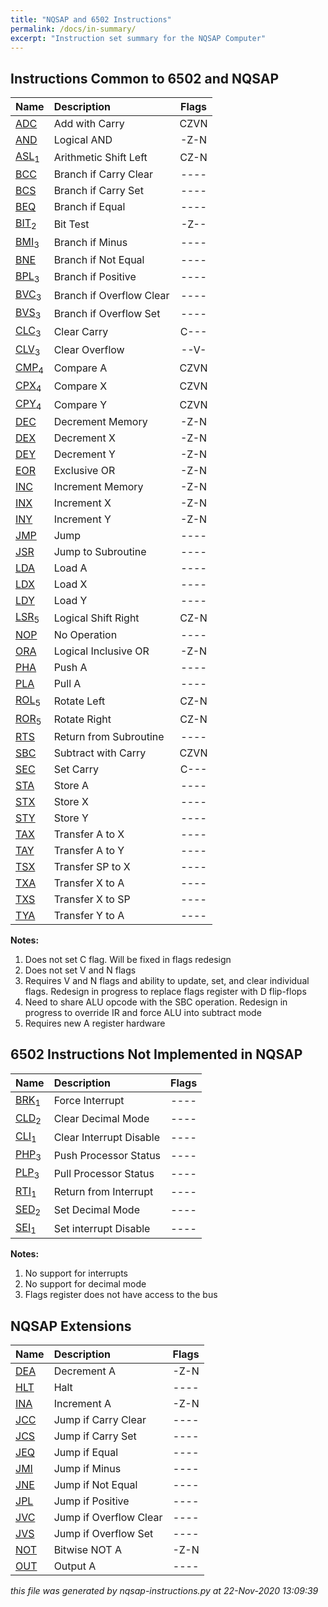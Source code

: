 ```yaml
---
title: "NQSAP and 6502 Instructions"
permalink: /docs/in-summary/
excerpt: "Instruction set summary for the NQSAP Computer"
---
```


## Instructions Common to 6502 and NQSAP

|Name|Description|Flags|
|:---|:---|:---:|
|[ADC](../in-details#ADC)|Add with Carry|CZVN|
|[AND](../in-details#AND)|Logical AND|-Z-N|
|[ASL](../in-details#ASL)<sub>1</sub>|Arithmetic Shift Left|CZ-N|
|[BCC](../in-details#BCC)|Branch if Carry Clear|----|
|[BCS](../in-details#BCS)|Branch if Carry Set|----|
|[BEQ](../in-details#BEQ)|Branch if Equal|----|
|[BIT](../in-details#BIT)<sub>2</sub>|Bit Test|-Z--|
|[BMI](../in-details#BMI)<sub>3</sub>|Branch if Minus|----|
|[BNE](../in-details#BNE)|Branch if Not Equal|----|
|[BPL](../in-details#BPL)<sub>3</sub>|Branch if Positive|----|
|[BVC](../in-details#BVC)<sub>3</sub>|Branch if Overflow Clear|----|
|[BVS](../in-details#BVS)<sub>3</sub>|Branch if Overflow Set|----|
|[CLC](../in-details#CLC)<sub>3</sub>|Clear Carry|C---|
|[CLV](../in-details#CLV)<sub>3</sub>|Clear Overflow|--V-|
|[CMP](../in-details#CMP)<sub>4</sub>|Compare A|CZVN|
|[CPX](../in-details#CPX)<sub>4</sub>|Compare X|CZVN|
|[CPY](../in-details#CPY)<sub>4</sub>|Compare Y|CZVN|
|[DEC](../in-details#DEC)|Decrement Memory|-Z-N|
|[DEX](../in-details#DEX)|Decrement X|-Z-N|
|[DEY](../in-details#DEY)|Decrement Y|-Z-N|
|[EOR](../in-details#EOR)|Exclusive OR|-Z-N|
|[INC](../in-details#INC)|Increment Memory|-Z-N|
|[INX](../in-details#INX)|Increment X|-Z-N|
|[INY](../in-details#INY)|Increment Y|-Z-N|
|[JMP](../in-details#JMP)|Jump|----|
|[JSR](../in-details#JSR)|Jump to Subroutine|----|
|[LDA](../in-details#LDA)|Load A|----|
|[LDX](../in-details#LDX)|Load X|----|
|[LDY](../in-details#LDY)|Load Y|----|
|[LSR](../in-details#LSR)<sub>5</sub>|Logical Shift Right|CZ-N|
|[NOP](../in-details#NOP)|No Operation|----|
|[ORA](../in-details#ORA)|Logical Inclusive OR|-Z-N|
|[PHA](../in-details#PHA)|Push A|----|
|[PLA](../in-details#PLA)|Pull A|----|
|[ROL](../in-details#ROL)<sub>5</sub>|Rotate Left|CZ-N|
|[ROR](../in-details#ROR)<sub>5</sub>|Rotate Right|CZ-N|
|[RTS](../in-details#RTS)|Return from Subroutine|----|
|[SBC](../in-details#SBC)|Subtract with Carry|CZVN|
|[SEC](../in-details#SEC)|Set Carry|C---|
|[STA](../in-details#STA)|Store A|----|
|[STX](../in-details#STX)|Store X|----|
|[STY](../in-details#STY)|Store Y|----|
|[TAX](../in-details#TAX)|Transfer A to X|----|
|[TAY](../in-details#TAY)|Transfer A to Y|----|
|[TSX](../in-details#TSX)|Transfer SP to X|----|
|[TXA](../in-details#TXA)|Transfer X to A|----|
|[TXS](../in-details#TXS)|Transfer X to SP|----|
|[TYA](../in-details#TYA)|Transfer Y to A|----|

**Notes:**
1. Does not set C flag.  Will be fixed in flags redesign
1. Does not set V and N flags
1. Requires V and N flags and ability to update, set, and clear individual flags. Redesign in progress to replace flags register with D flip-flops
1. Need to share ALU opcode with the SBC operation.  Redesign in progress to override IR and force ALU into subtract mode
1. Requires new A register hardware
## 6502 Instructions Not Implemented in NQSAP

|Name|Description|Flags|
|:---|:---|:---:|
|[BRK](../in-details#BRK)<sub>1</sub>|Force Interrupt|----|
|[CLD](../in-details#CLD)<sub>2</sub>|Clear Decimal Mode|----|
|[CLI](../in-details#CLI)<sub>1</sub>|Clear Interrupt Disable|----|
|[PHP](../in-details#PHP)<sub>3</sub>|Push Processor Status|----|
|[PLP](../in-details#PLP)<sub>3</sub>|Pull Processor Status|----|
|[RTI](../in-details#RTI)<sub>1</sub>|Return from Interrupt|----|
|[SED](../in-details#SED)<sub>2</sub>|Set Decimal Mode|----|
|[SEI](../in-details#SEI)<sub>1</sub>|Set interrupt Disable|----|

**Notes:**
1. No support for interrupts
1. No support for decimal mode
1. Flags register does not have access to the bus
## NQSAP Extensions

|Name|Description|Flags|
|:---|:---|:---:|
|[DEA](../in-details#DEA)|Decrement A|-Z-N|
|[HLT](../in-details#HLT)|Halt|----|
|[INA](../in-details#INA)|Increment A|-Z-N|
|[JCC](../in-details#JCC)|Jump if Carry Clear|----|
|[JCS](../in-details#JCS)|Jump if Carry Set|----|
|[JEQ](../in-details#JEQ)|Jump if Equal|----|
|[JMI](../in-details#JMI)|Jump if Minus|----|
|[JNE](../in-details#JNE)|Jump if Not Equal|----|
|[JPL](../in-details#JPL)|Jump if Positive|----|
|[JVC](../in-details#JVC)|Jump if Overflow Clear|----|
|[JVS](../in-details#JVS)|Jump if Overflow Set|----|
|[NOT](../in-details#NOT)|Bitwise NOT A|-Z-N|
|[OUT](../in-details#OUT)|Output A|----|


*this file was generated by nqsap-instructions.py at 22-Nov-2020 13:09:39*
